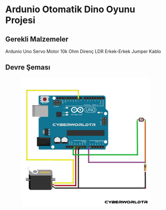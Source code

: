 # Ardunio Otomatik Dino Oyunu Projesi

## Gerekli Malzemeler
Ardunio Uno
Servo Motor
10k Ohm Direnç
LDR
Erkek-Erkek Jumper Kablo

## Devre Şeması
<p align="center"><img src="devre.jpg" width="80%" /></p>
